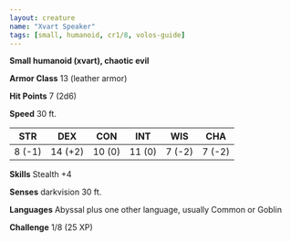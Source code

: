 ```yaml
---
layout: creature
name: "Xvart Speaker"
tags: [small, humanoid, cr1/8, volos-guide]
---
```


**Small humanoid (xvart), chaotic evil**

**Armor Class** 13 (leather armor)

**Hit Points** 7 (2d6)

**Speed** 30 ft.

|   STR   |   DEX   |   CON   |   INT   |   WIS   |   CHA   |
|:-----:|:-----:|:-----:|:-----:|:-----:|:-----:|
| 8 (-1) | 14 (+2) | 10 (0) | 11 (0) | 7 (-2) | 7 (-2) |

**Skills** Stealth +4

**Senses** darkvision 30 ft.

**Languages** Abyssal plus one other language, usually Common or Goblin

**Challenge** 1/8 (25 XP)

